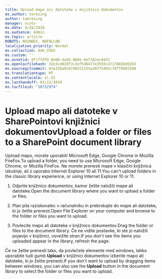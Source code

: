 ```yaml
---
title: Upload mapo ali datoteke v knjižnico dokumentov
ms.author: toresing
author: tomresing
manager: scotv
ms.date: 4/26/2018
ms.audience: Admin
ms.topic: article
ROBOTS: NOINDEX, NOFOLLOW
localization_priority: Normal
ms.collection: Adm_O365
ms.custom: ''
ms.assetid: df1ffdf0-8e08-4a56-880e-8ef162ec8431
ms.openlocfilehash: 32e3c4016f3c2ef5d6477e3593c4717802bd62b5
ms.sourcegitcommit: 03a156a9c9740521155a30775492c7dff0982588
ms.translationtype: MT
ms.contentlocale: sl-SI
ms.lasthandoff: 03/22/2019
ms.locfileid: "30752974"
---
```

# <a name="upload-a-folder-or-files-to-a-sharepoint-document-library"></a><span data-ttu-id="0f307-102">Upload mapo ali datoteke v SharePointovi knjižnici dokumentov</span><span class="sxs-lookup"><span data-stu-id="0f307-102">Upload a folder or files to a SharePoint document library</span></span>

<span data-ttu-id="0f307-103">Upload mapo, morate uporabiti Microsoft Edge, Google Chrome in Mozilla FireFox.</span><span class="sxs-lookup"><span data-stu-id="0f307-103">To upload a folder, you need to use Microsoft Edge, Google Chrome, or Mozilla FireFox.</span></span> <span data-ttu-id="0f307-104">Ne morete prenesti mape v klasični knjižnica izkušnje, ali z uporabo Internet Explorer 10 ali 11.</span><span class="sxs-lookup"><span data-stu-id="0f307-104">You can't upload folders in the classic library experience, or using Internet Explorer 10 or 11.</span></span>
  
1. <span data-ttu-id="0f307-105">Odprite knjižnico dokumentov, kamor želite naložiti mape ali datoteke.</span><span class="sxs-lookup"><span data-stu-id="0f307-105">Open the document library where you want to upload a folder or files.</span></span>
    
2. <span data-ttu-id="0f307-106">Plan pila raziskovalec v računalniku in prebrskajte do mape ali datoteke, ki jo želite prenesti.</span><span class="sxs-lookup"><span data-stu-id="0f307-106">Open File Explorer on your computer and browse to the folder or files you want to upload.</span></span>
    
3. <span data-ttu-id="0f307-107">Povlecite mapo ali datoteke v knjižnico dokumentov.</span><span class="sxs-lookup"><span data-stu-id="0f307-107">Drag the folder or files to the document library.</span></span> <span data-ttu-id="0f307-108">Če ne vidite postavke, ki ste jo naložili pojavijo v knjižnici, osvežite stran.</span><span class="sxs-lookup"><span data-stu-id="0f307-108">If you don't see the items you uploaded appear in the library, refresh the page.</span></span> 
    
<span data-ttu-id="0f307-109">Če ne želite prenesti tako, da povlečete elemente med windows, lahko uporabite tudi gumb **Upload** v knjižnici dokumentov izberite mapo ali datoteke, ki jo želite prenesti.</span><span class="sxs-lookup"><span data-stu-id="0f307-109">If you don't want to upload by dragging items between windows, you can also use the **Upload** button in the document library to select the folder or files you want to upload.</span></span> 
  

